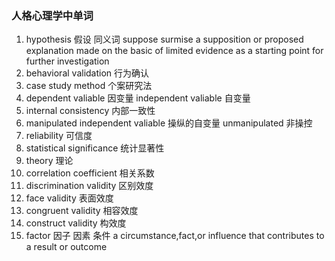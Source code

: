 ### 人格心理学中单词
1. hypothesis 假设  同义词 suppose surmise 
    a supposition or proposed explanation made on the basic of limited evidence as a starting point for further investigation
2. behavioral validation 行为确认
3. case study method 个案研究法
4. dependent valiable 因变量  independent valiable 自变量
5. internal  consistency 内部一致性
6. manipulated independent valiable 操纵的自变量   unmanipulated  非操控
7. reliability 可信度
8. statistical significance 统计显著性
9. theory 理论
10. correlation coefficient 相关系数
11. discrimination validity 区别效度
12. face validity 表面效度
13. congruent validity 相容效度
14. construct validity 构效度
15. factor 因子 因素 条件 a circumstance,fact,or influence that contributes to a result or outcome


